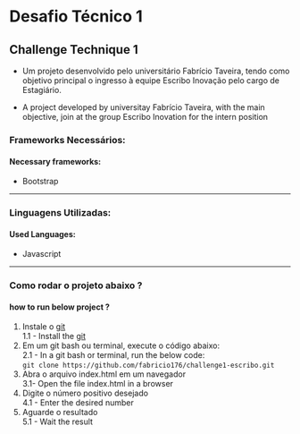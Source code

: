 # Desafio Técnico 1
## Challenge Technique 1

* Um projeto desenvolvido pelo universitário Fabrício Taveira, tendo como objetivo principal o ingresso à equipe Escribo Inovação pelo cargo de Estagiário.

* A project developed by universitay Fabrício Taveira, with the main objective, join at the group Escribo Inovation for the intern position

<h3> Frameworks Necessários:</h3>
<h4> Necessary frameworks:</h4>

* Bootstrap
<hr>

<h3> Linguagens Utilizadas:</h3>
<h4> Used Languages:</h4>

* Javascript
<hr>

### Como rodar o projeto abaixo ?
#### how to run below project ?
1. Instale o [git](https://git-scm.com/downloads)
<br>1.1 - Install the [git](https://git-scm.com/downloads)
2. Em um git bash ou terminal, execute o código abaixo:
<br>2.1 - In a git bash or terminal, run the below code:
  <br>`git clone https://github.com/fabricio176/challenge1-escribo.git`
3. Abra o arquivo index.html em um navegador 
<br>3.1- Open the file index.html in a browser
4. Digite o número positivo desejado
<br> 4.1 - Enter the desired number
5. Aguarde o resultado
<br>5.1 - Wait the result


